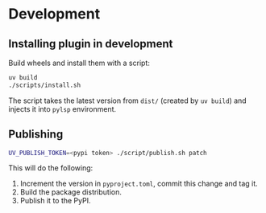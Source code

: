 # Development

## Installing plugin in development

Build wheels and install them with a script:

```bash
uv build
./scripts/install.sh
```

The script takes the latest version from `dist/` (created by `uv build`) and injects it into `pylsp` environment.

## Publishing

```bash
UV_PUBLISH_TOKEN=<pypi token> ./script/publish.sh patch
```

This will  do the following:
1. Increment the version in `pyproject.toml`, commit this change and tag it.
2. Build the package distribution.
3. Publish it to the PyPI.
